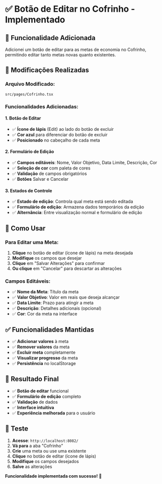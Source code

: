 # ✅ Botão de Editar no Cofrinho - Implementado

## 🎯 **Funcionalidade Adicionada**

Adicionei um botão de editar para as metas de economia no Cofrinho, permitindo editar tanto metas novas quanto existentes.

## 🔧 **Modificações Realizadas**

### **Arquivo Modificado:**
`src/pages/Cofrinho.tsx`

### **Funcionalidades Adicionadas:**

#### 1. **Botão de Editar**
- ✅ **Ícone de lápis** (Edit) ao lado do botão de excluir
- ✅ **Cor azul** para diferenciar do botão de excluir
- ✅ **Posicionado** no cabeçalho de cada meta

#### 2. **Formulário de Edição**
- ✅ **Campos editáveis**: Nome, Valor Objetivo, Data Limite, Descrição, Cor
- ✅ **Seleção de cor** com paleta de cores
- ✅ **Validação** de campos obrigatórios
- ✅ **Botões** Salvar e Cancelar

#### 3. **Estados de Controle**
- ✅ **Estado de edição**: Controla qual meta está sendo editada
- ✅ **Formulário de edição**: Armazena dados temporários da edição
- ✅ **Alternância**: Entre visualização normal e formulário de edição

## 🚀 **Como Usar**

### **Para Editar uma Meta:**
1. **Clique** no botão de editar (ícone de lápis) na meta desejada
2. **Modifique** os campos que desejar
3. **Clique** em "Salvar Alterações" para confirmar
4. **Ou clique** em "Cancelar" para descartar as alterações

### **Campos Editáveis:**
- ✅ **Nome da Meta**: Título da meta
- ✅ **Valor Objetivo**: Valor em reais que deseja alcançar
- ✅ **Data Limite**: Prazo para atingir a meta
- ✅ **Descrição**: Detalhes adicionais (opcional)
- ✅ **Cor**: Cor da meta na interface

## ✅ **Funcionalidades Mantidas**

- ✅ **Adicionar valores** à meta
- ✅ **Remover valores** da meta
- ✅ **Excluir meta** completamente
- ✅ **Visualizar progresso** da meta
- ✅ **Persistência** no localStorage

## 🎉 **Resultado Final**

- ✅ **Botão de editar** funcional
- ✅ **Formulário de edição** completo
- ✅ **Validação** de dados
- ✅ **Interface intuitiva**
- ✅ **Experiência melhorada** para o usuário

## 📱 **Teste**

1. **Acesse**: `http://localhost:8082/`
2. **Vá para** a aba "Cofrinho"
3. **Crie** uma meta ou use uma existente
4. **Clique** no botão de editar (ícone de lápis)
5. **Modifique** os campos desejados
6. **Salve** as alterações

**Funcionalidade implementada com sucesso!** 🎉


